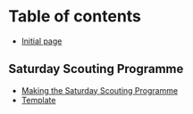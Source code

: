 # Table of contents

* [Initial page](README.md)

## Saturday Scouting Programme

* [Making the Saturday Scouting Programme](saturday-scouting-programme/making-the-saturday-scouting-programme.md)
* [Template](saturday-scouting-programme/template.md)
